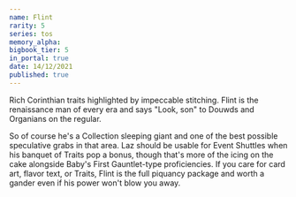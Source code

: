 ```yaml
---
name: Flint
rarity: 5
series: tos
memory_alpha:
bigbook_tier: 5
in_portal: true
date: 14/12/2021
published: true
---
```


Rich Corinthian traits highlighted by impeccable stitching. Flint is the renaissance man of every era and says "Look, son" to Douwds and Organians on the regular.

So of course he's a Collection sleeping giant and one of the best possible speculative grabs in that area. Laz should be usable for Event Shuttles when his banquet of Traits pop a bonus, though that's more of the icing on the cake alongside Baby's First Gauntlet-type proficiencies. If you care for card art, flavor text, or Traits, Flint is the full piquancy package and worth a gander even if his power won't blow you away.
